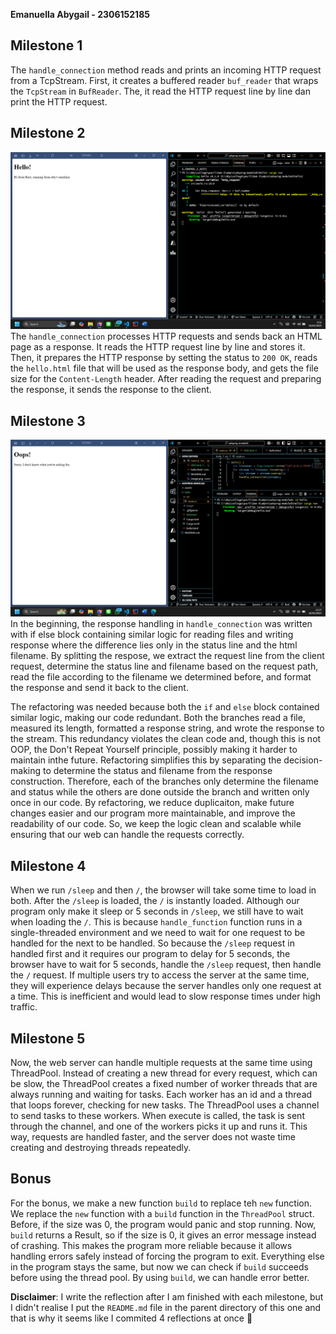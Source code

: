 **Emanuella Abygail - 2306152185**

## Milestone 1
The `handle_connection` method reads and prints an incoming HTTP request from a TcpStream. First, it creates a buffered reader `buf_reader` that wraps the `TcpStream` in `BufReader`. The, it read the HTTP request line by line dan print the HTTP request.

## Milestone 2
![Commit 2 screen capture](/assets/image_1.png)
The `handle_connection` processes HTTP requests and sends back an HTML page as a response. It reads the HTTP request line by line and stores it. Then, it prepares the HTTP response by setting the status to `200 OK`, reads the `hello.html` file that will be used as the response body, and gets the file size for the `Content-Length` header. After reading the request and preparing the response, it sends the response to the client.

## Milestone 3
![Commit 3 screen capture](/assets/image_2.png)
In the beginning, the response handling in `handle_connection` was written with if else block containing similar logic for reading files and writing response where the difference lies only in the status line and the html filename. By splitting the respose, we extract the request line from the client request, determine the status line and filename based on the request path, read the file according to the filename we determined before, and format the response and send it back to the client. 

The refactoring was needed because both the `if` and `else` block contained similar logic, making our code redundant. Both the branches read a file, measured its length, formatted a response string, and wrote the response to the stream. This redundancy violates the clean code and, though this is not OOP, the Don't Repeat Yourself principle, possibly making it harder to maintain inthe future. Refactoring simplifies this by separating the decision-making to determine the status and filename from the response construction. Therefore, each of the branches only determine the filename and status while the others are done outside the branch and written only once in our code. By refactoring, we reduce duplicaiton, make future changes easier and our program more maintainable, and improve the readability of our code. So, we keep the logic clean and scalable while ensuring that our web can handle the requests correctly.

## Milestone 4
When we run `/sleep` and then `/`, the browser will take some time to load in both. After the `/sleep` is loaded, the `/` is instantly loaded. Although our program only make it sleep or 5 seconds in `/sleep`, we still have to wait when loading the `/`. This is because `handle_function` function runs in a single-threaded environment and we need to wait for one request to be handled for the next to be handled. So because the `/sleep` request in handled first and it requires our program to delay for 5 seconds, the browser have to wait for 5 seconds, handle the `/sleep` request, then handle the `/` request. If multiple users try to access the server at the same time, they will experience delays because the server handles only one request at a time. This is inefficient and would lead to slow response times under high traffic.

## Milestone 5
Now, the web server can handle multiple requests at the same time using ThreadPool. Instead of creating a new thread for every request, which can be slow, the ThreadPool creates a fixed number of worker threads that are always running and waiting for tasks. Each worker has an id and a thread that loops forever, checking for new tasks. The ThreadPool uses a channel to send tasks to these workers. When execute is called, the task is sent through the channel, and one of the workers picks it up and runs it. This way, requests are handled faster, and the server does not waste time creating and destroying threads repeatedly.

## Bonus
For the bonus, we make a new function `build` to replace teh `new` function. We replace the `new` function with a `build` function in the `ThreadPool` struct. Before, if the size was 0, the program would panic and stop running. Now, `build` returns a Result, so if the size is 0, it gives an error message instead of crashing. This makes the program more reliable because it allows handling errors safely instead of forcing the program to exit. Everything else in the program stays the same, but now we can check if `build` succeeds before using the thread pool. By using `build`, we can handle error better.




**Disclaimer**: I write the reflection after I am finished with each milestone, but I didn't realise I put the `README.md` file in the parent directory of this one and that is why it seems like I commited 4 reflections at once 🙏